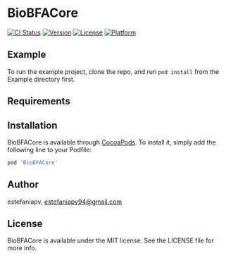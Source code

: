 # BioBFACore

[![CI Status](https://img.shields.io/travis/estefaniapv/BioBFACore.svg?style=flat)](https://travis-ci.org/estefaniapv/BioBFACore)
[![Version](https://img.shields.io/cocoapods/v/BioBFACore.svg?style=flat)](https://cocoapods.org/pods/BioBFACore)
[![License](https://img.shields.io/cocoapods/l/BioBFACore.svg?style=flat)](https://cocoapods.org/pods/BioBFACore)
[![Platform](https://img.shields.io/cocoapods/p/BioBFACore.svg?style=flat)](https://cocoapods.org/pods/BioBFACore)

## Example

To run the example project, clone the repo, and run `pod install` from the Example directory first.

## Requirements

## Installation

BioBFACore is available through [CocoaPods](https://cocoapods.org). To install
it, simply add the following line to your Podfile:

```ruby
pod 'BioBFACore'
```

## Author

estefaniapv, estefaniapv94@gmail.com

## License

BioBFACore is available under the MIT license. See the LICENSE file for more info.
